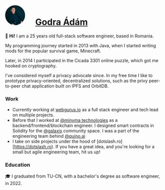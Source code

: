 # <img src="https://github.com/godraadam/godraadam/blob/main/profilepic.png" alt="" width="64" height="64"> &nbsp;&nbsp;&nbsp;&nbsp;[Godra Ádám](https://godraadam.com/)
  

👋 **Hi!** I am a 25 years old full-stack software engineer, based in Romania.

My programming journey started in 2013 with Java, when I started writing mods for the popular survival game, Minecraft.  

Later, in 2014 I participated in the Cicada 3301 online puzzle, which got me hooked on cryptography.  

I've considered myself a privacy advocate since. In my free time I like to prototype privacy-oriented, decentralized solutions, such as the privy peer-to-peer chat application built on IPFS and OrbitDB.  

### Work
- Currently working at [webgurus.io](https://webgurus.io) as a full stack engineer and tech lead on multiple projects.
- Before that I worked at [@minyma technologies](https://www.minyma-tech.com/) as a backend/frontend/blockchain engineer. I designed smart contracts in Solidity for the [@galaxis](https://galaxis.xyz/#/) community space. I was a part of the engineering team behind [@quino.ai](https://quino.ai)
- I take on side projects under the hood of [dotslash.ro][https://dotslash.ro). If you have a great idea, and you're looking for a small but agile engineering team, hit us up!

### Education

🎓 I graduated from TU-CN, with a bachelor's degree as software engineer, in 2022.

